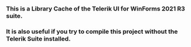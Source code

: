 ### This is a Library Cache of the Telerik UI for WinForms 2021 R3 suite.
### It is also useful if you try to compile this project without the Telerik Suite installed.
